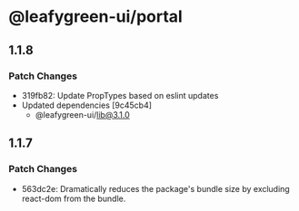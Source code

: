# @leafygreen-ui/portal

## 1.1.8

### Patch Changes

- 319fb82: Update PropTypes based on eslint updates
- Updated dependencies [9c45cb4]
  - @leafygreen-ui/lib@3.1.0

## 1.1.7

### Patch Changes

- 563dc2e: Dramatically reduces the package's bundle size by excluding react-dom from the bundle.
